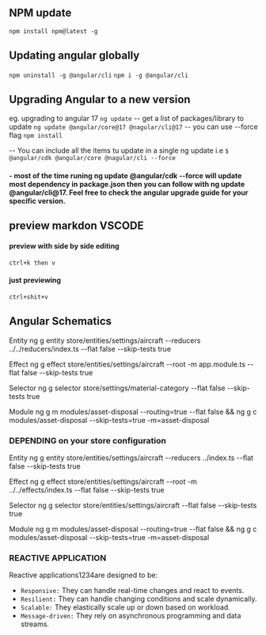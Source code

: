 ## NPM update
`npm install npm@latest -g`

## Updating angular globally
`npm uninstall -g @angular/cli`
`npm i -g @angular/cli`

## Upgrading Angular to a new version
eg. upgrading to angular 17
`ng update`  -- get a list of packages/library to update
`ng update @angular/core@17 @nagular/cli@17`  -- you can use --force flag
`npm install`

-- You can include all the items tu update in a single ng update i.e `$ @angular/cdk @angular/core @nagular/cli --force`

#### - most of the time runing ng update @angular/cdk --force will update most dependency in package.json then you can follow with ng update @angular/cli@17. Feel free to check the angular upgrade guide for your specific version.

## preview markdon VSCODE

#### preview with side by side editing
`ctrl+k then v`

#### just previewing
`ctrl+shit+v`


## Angular Schematics
Entity
ng g entity store/entities/settings/aircraft --reducers ../../reducers/index.ts --flat false --skip-tests true

Effect
ng g effect store/entities/settings/aircraft --root -m app.module.ts --flat false --skip-tests true

Selector
ng g selector store/settings/material-category --flat false --skip-tests true

Module
ng g m modules/asset-disposal --routing=true --flat false && ng g c modules/asset-disposal --skip-tests=true -m=asset-disposal


### DEPENDING on your store configuration
Entity
ng g entity store/entities/settings/aircraft --reducers ../index.ts --flat false --skip-tests true 

Effect
ng g effect store/entities/settings/aircraft --root -m ../../effects/index.ts --flat false --skip-tests true

Selector
ng g selector store/entities/settings/aircraft --flat false --skip-tests true

Module
ng g m modules/asset-disposal --routing=true --flat false && ng g c modules/asset-disposal --skip-tests=true -m=asset-disposal



### REACTIVE APPLICATION
Reactive applications1234are designed to be:
* `Responsive:` They can handle real-time changes and react to events.
* `Resilient:` They can handle changing conditions and scale dynamically.
* `Scalable:` They elastically scale up or down based on workload.
* `Message-driven:` They rely on asynchronous programming and data streams.